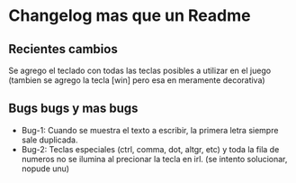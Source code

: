# Changelog mas que un Readme

## Recientes cambios

Se agrego el teclado con todas las teclas posibles a utilizar en el juego (tambien se agrego la tecla [win] pero esa en meramente decorativa)

## Bugs bugs y mas bugs

- Bug-1: Cuando se muestra el texto a escribir, la primera letra siempre sale duplicada.
- Bug-2: Teclas especiales (ctrl, comma, dot, altgr, etc) y toda la fila de numeros no se ilumina al precionar la tecla en irl. (se intento solucionar, nopude unu)
